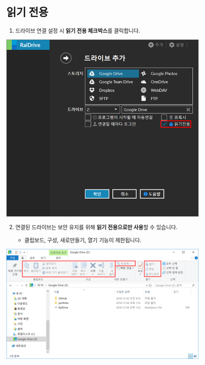 # 읽기 전용  

1. 드라이브 연결 설정 시 **읽기 전용 체크박스**를 클릭합니다.  

![read_only](/read_only.PNG?raw=true)   


2. 연결된 드라이브는 보안 유지를 위해 **읽기 전용으로만 사용**할 수 있습니다.  
 
   - 클립보드, 구성, 새로만들기, 열기 기능이 제한됩니다.  
   

![read_pcdrive](/read_pcdrive.PNG?raw=true)  


